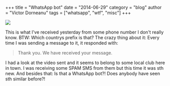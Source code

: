 +++
title = "WhatsApp bot"
date = "2014-06-29"
category = "blog"
author = "Victor Dorneanu"
tags = ["whatsapp", "wtf", "misc"]
+++

![](/posts/img/2014/9435906d7dc8d3f01b92cebc191eb9ab.png)

This is what I've received yesterday from some phone number I don't really know. BTW: Which countrys prefix is that? The crazy thing about it: Every time I was sending a message to it, it responded with:

> Thank you. We have received your message.

I had a look at the video sent and it seems to belong to some local club here in town. I was receiving some SPAM SMS from them but this time it was sth new. And besides that: Is that a WhatsApp bot?! Does anybody have seen sth similar before?!
